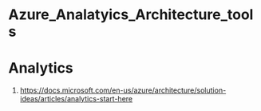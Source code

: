 # Azure_Analatyics_Architecture_tools

# Analytics
1. https://docs.microsoft.com/en-us/azure/architecture/solution-ideas/articles/analytics-start-here

